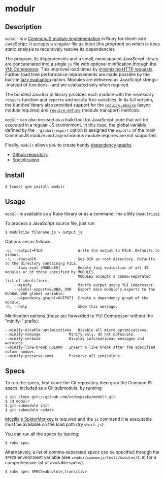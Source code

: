 modulr
======

Description
-----------

`modulr` is a [CommonJS module implementation](http://commonjs.org/specs/modules/1.0.html)
in Ruby for client-side JavaScript. It accepts a singular file as input (the _program_) on
which is does static analysis to recursively resolve its dependencies.

The program, its dependencies and a small, namespaced JavaScript library are
concatenated into a single `js` file with optional minification through the [YUI Compressor](http://developer.yahoo.com/yui/compressor/). This improves load times by
[minimizing HTTP requests](http://developer.yahoo.com/performance/rules.html#num_http).
Further load time performance improvements are made possible by the built-in
[lazy evaluation](http://googlecode.blogspot.com/2009/09/gmail-for-mobile-html5-series-reducing.html)
option. Modules are delivered as JavaScript strings--instead of functions--and are
evaluated only when required.

The bundled JavaScript library provides each module with the necessary `require`
function and `exports` and `module` free variables. In its full version, the bundled
library also provided support for the [`require.ensure`](http://wiki.commonjs.org/wiki/Modules/Async/A) (async module requires) and [`require.define`](http://wiki.commonjs.org/wiki/Modules/Transport/D) (module transport) methods.

`modulr` can also be used as a build tool for JavaScript code that will be executed in a regular JS environment. In this case, the global variable defined by the `--global-export` option is assigned the `exports` of the main CommonJS module and asynchronous module requires are not supported.

Finally, `modulr` allows you to create handy [dependency graphs](http://modulrjs.org/spec_dependency_graph.html).

* [Github repository](http://github.com/codespeaks/modulr)
* [Specification](http://wiki.commonjs.org/wiki/Modules/1.0)

Install
-------

    $ [sudo] gem install modulr

Usage
-----

`modulr` is available as a Ruby library or as a command-line utility (`modulrize`).

To process a JavaScript source file, just run:

    $ modulrize filename.js > output.js

Options are as follows:

    -o, --output=FILE                Write the output to FILE. Defaults to stdout.
    -r, --root=DIR                   Set DIR as root directory. Defaults to the directory containing FILE.
        --lazy-eval [MODULES]        Enable lazy evaluation of all JS modules or of those specified by MODULES.
                                     MODULES accepts a comma-separated list of identifiers.
        --minify                     Minify output using YUI Compressor.
        --global-export=GLOBAL_VAR   Export main module's exports to the GLOBAL_VAR global variable.
        --dependency-graph[=OUTPUT]  Create a dependency graph of the module.
    -h, --help                       Show this message.

Minification options (these are forwarded to YUI Compressor without the "minify-" prefix):

    --minify-disable-optimizations   Disable all micro optimizations.
    --minify-nomunge             Minify only, do not obfuscate.
    --minify-verbose             Display informational messages and warnings.
    --minify-line-break COLUMN   Insert a line break after the specified column number.
    --minify-preserve-semi       Preserve all semicolons.

Specs
-----

To run the specs, first clone the Git repository then grab the CommonJS
specs, included as a Git submodule, by running:

    $ git clone git://github.com/codespeaks/modulr.git
    $ cd modulr
    $ git submodule init
    $ git submodule update

[Mozilla's SpiderMonkey](http://www.mozilla.org/js/spidermonkey/) is required
and the `js` command line executable must be available on the load path (try `which js`).

You can run all the specs by issuing:

    $ rake spec

Alternatively, a list of comma-separated specs can be specified through the `SPECS`
environment variable (see `vendor/commonjs/tests/modules/1.0`) for a comprehensive
list of available specs).

    $ rake spec SPECS=absolute,transitive
